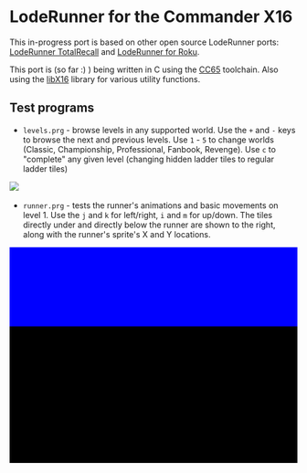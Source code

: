# LodeRunner for the Commander X16

This in-progress port is based on other open source LodeRunner ports: [LodeRunner TotalRecall](https://github.com/SimonHung/LodeRunner_TotalRecall) and [LodeRunner for Roku](https://github.com/lvcabral/Lode-Runner-Roku).

This port is (so far :) ) being written in C using the [CC65](https://cc65.github.io/) toolchain.  Also using the [libX16](https://github.com/CJLove/libX16) library for various utility functions.

## Test programs
* `levels.prg` - browse levels in any supported world.  Use the `+` and `-` keys to browse the next and previous levels.  Use `1` - `5` to change worlds (Classic, Championship, Professional, Fanbook, Revenge).  Use `c` to "complete" any given level (changing hidden ladder tiles to regular ladder tiles)

![](levels.gif)

* `runner.prg` - tests the runner's animations and basic movements on level 1.  Use the `j` and `k` for left/right, `i` and `m` for up/down.  The tiles directly under and directly below the runner are shown to the right, along with the runner's sprite's X and Y locations.

![](runner.gif)
